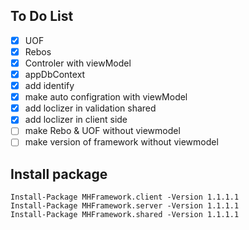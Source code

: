 ## To Do List
 - [x] UOF
 - [x] Rebos
 - [x] Controler with viewModel
 - [x] appDbContext
 - [x] add identify
 - [x] make auto configration with viewModel
 - [x] add loclizer in validation shared 
 - [x] add loclizer in client side
 - [ ] make Rebo & UOF without viewmodel 
 - [ ] make version of framework without viewmodel

## **Install package** 

    Install-Package MHFramework.client -Version 1.1.1.1
    Install-Package MHFramework.server -Version 1.1.1.1
    Install-Package MHFramework.shared -Version 1.1.1.1
